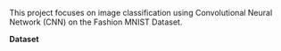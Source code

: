 This project focuses on image classification using Convolutional Neural Network (CNN) on the Fashion MNIST Dataset.

**Dataset**
